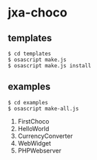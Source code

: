 # jxa-choco

## templates

```
$ cd templates
$ osascript make.js
$ osascript make.js install
```

## examples

```
$ cd examples
$ osascript make-all.js
```

1. FirstChoco
1. HelloWorld
1. CurrencyConverter
1. WebWidget
1. PHPWebserver
